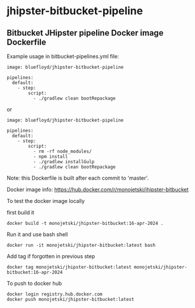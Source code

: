 # jhipster-bitbucket-pipeline
## Bitbucket JHipster pipeline Docker image Dockerfile

Example usage in bitbucket-pipelines.yml file:

```
image: bluefloyd/jhipster-bitbucket-pipeline

pipelines:
  default:
    - step:
        script:
          - ./gradlew clean bootRepackage
```

or 

```
image: bluefloyd/jhipster-bitbucket-pipeline

pipelines:
  default:
    - step:
        script:
          - rm -rf node_modules/
          - npm install
          - ./gradlew installGulp
          - ./gradlew clean bootRepackage
```

Note: this Dockerfile is built after each commit to 'master'.

Docker image info: https://hub.docker.com/r/monojetski/jhipster-bitbucket

To test the docker image locally

first build it
```
docker build -t monojetski/jhipster-bitbucket:16-apr-2024 .
```

Run it and use bash shell

```
docker run -it monojetski/jhipster-bitbucket:latest bash
```

Add tag if forgotten in previous step
```
docker tag monojetski/jhipster-bitbucket:latest monojetski/jhipster-bitbucket:16-apr-2024
```
To push to docker hub

```
docker login registry.hub.docker.com
docker push monojetski/jhipster-bitbucket:latest
```